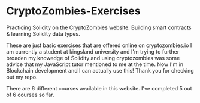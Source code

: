 # CryptoZombies-Exercises
Practicing Solidity on the CryptoZombies website. Building smart contracts & learning Solidity data types.

These are just basic exercises that are offered online on cryptozombies.io 
I am currently a student at kingsland university and I'm trying to further broaden my knowedge of Solidity 
and using cryptozombies was some advice that my JavaScript tutor mentioned to me at the time. 
Now I'm in Blockchain development and I can actually use this! Thank you for checking out my repo.

There are 6 different courses available in this website. I've completed 5 out of 6 courses so far.
